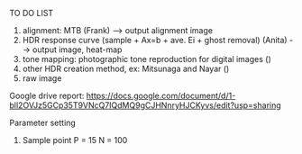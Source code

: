 TO DO LIST

1. alignment: MTB (Frank) --> output alignment image 
2. HDR response curve (sample + Ax=b + ave. Ei + ghost removal) (Anita) --> output image, heat-map
3. tone mapping: photographic tone reproduction for digital images ()
4. other HDR creation method, ex: Mitsunaga and Nayar ()
5. raw image

Google drive report: https://docs.google.com/document/d/1-bll2OVJz5GCp35T9VNcQ7IQdMQ9gCJHNnryHJCKyvs/edit?usp=sharing


Parameter setting 

1. Sample point
	P = 15
	N = 100



